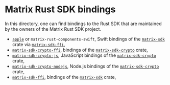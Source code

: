 # Matrix Rust SDK bindings

In this directory, one can find bindings to the Rust SDK that are
maintained by the owners of the Matrix Rust SDK project.

* [`apple`] or `matrix-rust-components-swift`, Swift bindings of the
  [`matrix-sdk`] crate via [`matrix-sdk-ffi`],
* [`matrix-sdk-crypto-ffi`], bindings of the [`matrix-sdk-crypto`]
  crate,
* [`matrix-sdk-crypto-js`], JavaScript bindings of the
  [`matrix-sdk-crypto`] crate,
* [`matrix-sdk-crypto-nodejs`], Node.js bindings of the
  [`matrix-sdk-crypto`] crate,
* [`matrix-sdk-ffi`], bindings of the [`matrix-sdk`] crate,

[`apple`]: ./apple
[`matrix-sdk-crypto-ffi`]: ./matrix-sdk-crypto-ffi
[`matrix-sdk-crypto-js`]: ../crates/matrix-sdk-crypto
[`matrix-sdk-crypto-nodejs`]: ../crates/matrix-sdk-crypto
[`matrix-sdk-crypto`]: ../crates/matrix-sdk-crypto
[`matrix-sdk-ffi`]: ./matrix-sdk-ffi
[`matrix-sdk`]: ../crates/matrix-sdk
